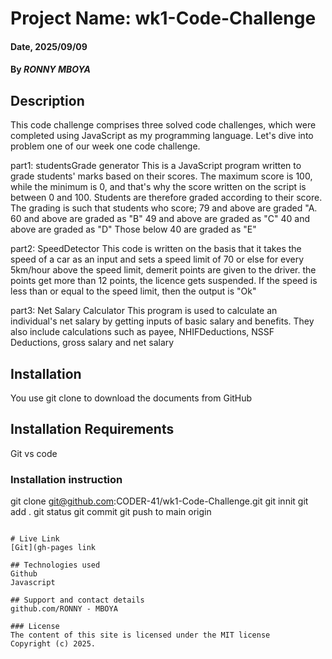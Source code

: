 # Project Name: wk1-Code-Challenge

#### Date, 2025/09/09

#### By *RONNY MBOYA*

## Description
This code challenge comprises three solved code challenges, which were  completed using JavaScript as my programming language. Let's dive into problem one of our week one code challenge.

part1: studentsGrade generator
This is a JavaScript program written to grade students' marks based on their scores. The maximum score is 100, while the minimum is 0, and that's why the score written on the script is between 0 and 100.  Students are therefore graded according to their score. The grading is such that students who score;
    79 and above  are graded "A.
    60 and above are graded as "B"
    49 and above are graded as "C"
    40 and above are graded as "D"
    Those below 40 are graded as "E"
    
part2: SpeedDetector
This code  is written on the basis that it takes the speed of a car as an input and sets a speed limit  of 70 or else for every 5km/hour above the speed limit, demerit points are given to the driver. the points get more than 12 points, the licence gets suspended. If the speed is less than or equal to the speed limit, then the output is "Ok"

part3: Net Salary Calculator
This program is used to calculate  an individual's net salary by getting inputs of basic salary and benefits.
They also include calculations such as payee, NHIFDeductions, NSSF Deductions, gross salary and net salary

## Installation
You use git clone to download the documents from GitHub

## Installation Requirements
Git
vs code

### Installation instruction
git clone git@github.com:CODER-41/wk1-Code-Challenge.git
git innit
git add .
git status
git commit
git push to main origin

```

# Live Link
[Git](gh-pages link

## Technologies used
Github
Javascript

## Support and contact details
github.com/RONNY - MBOYA

### License
The content of this site is licensed under the MIT license
Copyright (c) 2025.




















